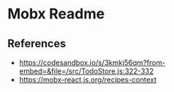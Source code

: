 # Mobx Readme

## References

- https://codesandbox.io/s/3kmkj56qm?from-embed=&file=/src/TodoStore.js:322-332
- https://mobx-react.js.org/recipes-context
